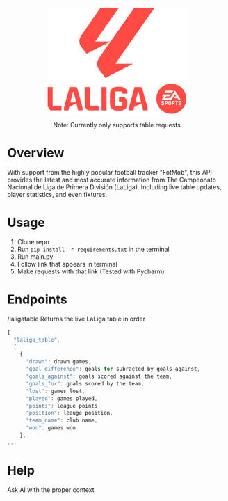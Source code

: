 <div align="center">

[![Laliga](https://raw.githubusercontent.com/jaschrs/LaLigaAPI/refs/heads/master/.github/LaLiga_EA_Sports_2023_Vertical_Logo.svg.png)](#readme)

Note: Currently only supports table requests
</div>

# Overview
With support from the highly popular football tracker "FotMob", this API provides the latest and most accurate information from The Campeonato Nacional de Liga de Primera División (LaLiga). Including live table updates, player statistics, and even fixtures. 

# Usage
1. Clone repo
2. Run `pip install -r requirements.txt` in the terminal
3. Run main.py
4. Follow link that appears in terminal
5. Make requests with that link
(Tested with Pycharm)

# Endpoints
/laligatable
Returns the live LaLiga table in order
```js
[
  "laliga_table",
  [
    {
      "drawn": drawn games,
      "goal_difference": goals for subracted by goals against,
      "goals_against": goals scored against the team,
      "goals_for": goals scored by the team,
      "lost": games lost,
      "played": games played,
      "points": league points,
      "position": leauge position,
      "team_name": club name,
      "won": games won
    },
...
```

# Help
Ask AI with the proper context
